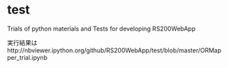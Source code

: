 # test
Trials of python materials and Tests for developing RS200WebApp

実行結果はhttp://nbviewer.ipython.org/github/RS200WebApp/test/blob/master/ORMapper_trial.ipynb

